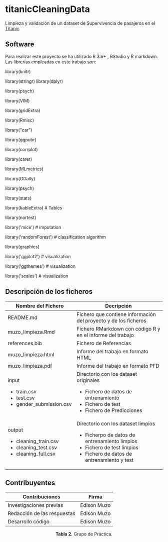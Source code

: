 # titanicCleaningData

Limpieza y validación de un dataset de Supervivencia de pasajeros en el [Titanic](https://www.kaggle.com/c/titanic).

## Software
Para realizar este proyecto se ha utilizado R 3.6+ , RStudio y R markdown.
Las librerías empleadas en este trabajo son:

library(knitr)

library(stringr)
library(dplyr)

library(psych)

library(VIM)

library(gridExtra)

library(Rmisc)

library("car")

library(ggpubr)

library(corrplot)

library(caret)

library(MLmetrics)

library(GGally)

library(psych)

library(stats)

library(kableExtra) # Tables

library(nortest)

library('mice') # imputation

library('randomForest') # classification algorithm

library(graphics)

library('ggplot2') # visualization

library('ggthemes') # visualization

library('scales') # visualization


## Descripción de los ficheros
| Nombre del Fichero | Decripción |
|--------------------|------------|
| README.md	| Fichero que contiene información del proyecto y de los ficheros|
| muzo_limpieza.Rmd  | Fichero RMarkdown con código R y en el informe del trabajo |
| references.bib	   | Fichero de Referencias |
| muzo_limpieza.html	| Informe del trabajo en formato HTML |
| muzo_limpieza.pdf	| Informe del trabajo en formato PFD |
| input <ul><li>train.csv</il><li>test.csv</il><li>gender_submission.csv</il></ul>| Directorio con los dataset originales <ul><li>Fichero de datos de entrenamiento</il><li>Fichero de test</il><li>Fichero de Predicciones</il></ul>|
| output <ul><li>cleaning_train.csv</il><li>cleaning_test.csv</il><li>cleaning_full.csv</il></ul> | Directorio con los dataset limpios <ul><li>Ficherpo de datos de entrenamiento limpios</il><li>Fichero de test limpios</il><li>Fichero de datos de entrenamiento y test</il></ul>||

## Contribuyentes

| Contribuciones              | Firma                      |
|-----------------------------|----------------------------|
| Investigaciones previas     | Edison Muzo                |
| Redacción de las respuestas | Edison Muzo                |
| Desarrollo código           | Edison Muzo                |
<p align="center">
   <b>Tabla 2.</b> Grupo de Práctica.
</p>
